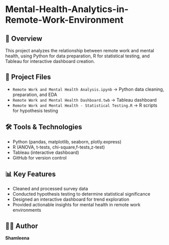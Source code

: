 # Mental-Health-Analytics-in-Remote-Work-Environment

## 📌 Overview
This project analyzes the relationship between remote work and mental health, using Python for data preparation, R for statistical testing, and Tableau for interactive dashboard creation.

## 📂 Project Files
- `Remote Work and Mental Health Analysis.ipynb` → Python data cleaning, preparation, and EDA
- `Remote Work and Mental Health Dashboard.twb` → Tableau dashboard
- `Remote Work and Mental Health - Statistical Testing.R` → R scripts for hypothesis testing

## 🛠 Tools & Technologies
- Python (pandas, matplotlib, seaborn, plotly.express)
- R (ANOVA, t-tests, chi-square,f-tests,z-test)
- Tableau (interactive dashboard)
- GitHub for version control

## 📊 Key Features
- Cleaned and processed survey data
- Conducted hypothesis testing to determine statistical significance
- Designed an interactive dashboard for trend exploration
- Provided actionable insights for mental health in remote work environments

## 🧑‍💻 Author
**Shamleena**
